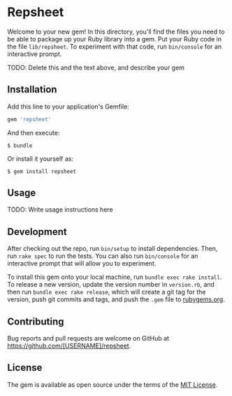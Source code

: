# Repsheet

Welcome to your new gem! In this directory, you'll find the files you need to be able to package up your Ruby library into a gem. Put your Ruby code in the file `lib/repsheet`. To experiment with that code, run `bin/console` for an interactive prompt.

TODO: Delete this and the text above, and describe your gem

## Installation

Add this line to your application's Gemfile:

```ruby
gem 'repsheet'
```

And then execute:

    $ bundle

Or install it yourself as:

    $ gem install repsheet

## Usage

TODO: Write usage instructions here

## Development

After checking out the repo, run `bin/setup` to install dependencies. Then, run `rake spec` to run the tests. You can also run `bin/console` for an interactive prompt that will allow you to experiment.

To install this gem onto your local machine, run `bundle exec rake install`. To release a new version, update the version number in `version.rb`, and then run `bundle exec rake release`, which will create a git tag for the version, push git commits and tags, and push the `.gem` file to [rubygems.org](https://rubygems.org).

## Contributing

Bug reports and pull requests are welcome on GitHub at https://github.com/[USERNAME]/repsheet.


## License

The gem is available as open source under the terms of the [MIT License](http://opensource.org/licenses/MIT).

